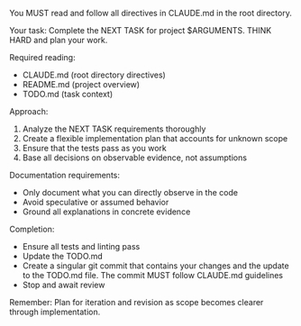 You MUST read and follow all directives in CLAUDE.md in the root directory.

Your task: Complete the NEXT TASK for project $ARGUMENTS. THINK HARD and plan your work.

Required reading:

- CLAUDE.md (root directory directives)
- README.md (project overview)
- TODO.md (task context)

Approach:

1. Analyze the NEXT TASK requirements thoroughly
2. Create a flexible implementation plan that accounts for unknown scope
3. Ensure that the tests pass as you work
4. Base all decisions on observable evidence, not assumptions

Documentation requirements:

- Only document what you can directly observe in the code
- Avoid speculative or assumed behavior
- Ground all explanations in concrete evidence

Completion:

- Ensure all tests and linting pass
- Update the TODO.md
- Create a singular git commit that contains your changes and the update to the TODO.md file. The commit MUST follow CLAUDE.md guidelines
- Stop and await review

Remember: Plan for iteration and revision as scope becomes clearer through implementation.

